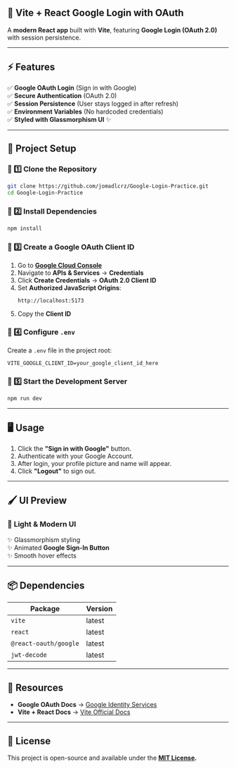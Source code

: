 ## **📌 Vite + React Google Login with OAuth**
A **modern React app** built with **Vite**, featuring **Google Login (OAuth 2.0)** with session persistence.

---

## **⚡ Features**
✅ **Google OAuth Login** (Sign in with Google)  
✅ **Secure Authentication** (OAuth 2.0)  
✅ **Session Persistence** (User stays logged in after refresh)  
✅ **Environment Variables** (No hardcoded credentials)  
✅ **Styled with Glassmorphism UI** ✨  

---

## **📂 Project Setup**
### 🔹 1️⃣ Clone the Repository
```sh
git clone https://github.com/jomadlcrz/Google-Login-Practice.git
cd Google-Login-Practice
```

### 🔹 2️⃣ Install Dependencies
```sh
npm install
```

### 🔹 3️⃣ Create a Google OAuth Client ID
1. Go to **[Google Cloud Console](https://console.cloud.google.com/)**
2. Navigate to **APIs & Services** → **Credentials**
3. Click **Create Credentials** → **OAuth 2.0 Client ID**
4. Set **Authorized JavaScript Origins**:
   ```
   http://localhost:5173
   ```
5. Copy the **Client ID**

### 🔹 4️⃣ Configure `.env`
Create a `.env` file in the project root:
```
VITE_GOOGLE_CLIENT_ID=your_google_client_id_here
```

### 🔹 5️⃣ Start the Development Server
```sh
npm run dev
```

---

## **🖥️ Usage**
1. Click the **"Sign in with Google"** button.
2. Authenticate with your Google Account.
3. After login, your profile picture and name will appear.
4. Click **"Logout"** to sign out.

---

## **🖌️ UI Preview**
### 🔹 **Light & Modern UI**
✨ Glassmorphism styling  
✨ Animated **Google Sign-In Button**  
✨ Smooth hover effects  

---

## **📦 Dependencies**
| Package               | Version |
|-----------------------|---------|
| `vite`               | latest  |
| `react`              | latest  |
| `@react-oauth/google` | latest  |
| `jwt-decode`         | latest  |

---

## **🔗 Resources**
- **Google OAuth Docs** → [Google Identity Services](https://developers.google.com/identity)  
- **Vite + React Docs** → [Vite Official Docs](https://vitejs.dev/)  

---

## **📜 License**
This project is open-source and available under the **[MIT License](LICENSE).**